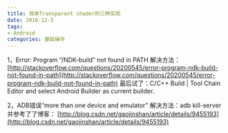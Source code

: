 ```yaml
---
title: 简单Transparent shader的三种实现
date: 2016-12-5
tags:
- Android
categories: 基础操作
---
```


1，Error: Program “/NDK-build” not found in PATH
解决方法： [http://stackoverflow.com/questions/20200545/error-program-ndk-build-not-found-in-path](http://stackoverflow.com/questions/20200545/error-program-ndk-build-not-found-in-path)
最后试了：C/C++ Build | Tool Chain Editor and select Android Builder as current builder.

2，ADB错误“more than one device and emulator”
解决方法：adb kill-server
并参考了了博客： [http://blog.csdn.net/gaojinshan/article/details/9455193](http://blog.csdn.net/gaojinshan/article/details/9455193)